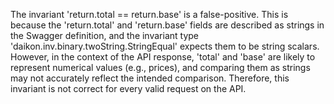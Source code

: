 The invariant 'return.total == return.base' is a false-positive. This is because the 'return.total' and 'return.base' fields are described as strings in the Swagger definition, and the invariant type 'daikon.inv.binary.twoString.StringEqual' expects them to be string scalars. However, in the context of the API response, 'total' and 'base' are likely to represent numerical values (e.g., prices), and comparing them as strings may not accurately reflect the intended comparison. Therefore, this invariant is not correct for every valid request on the API.
